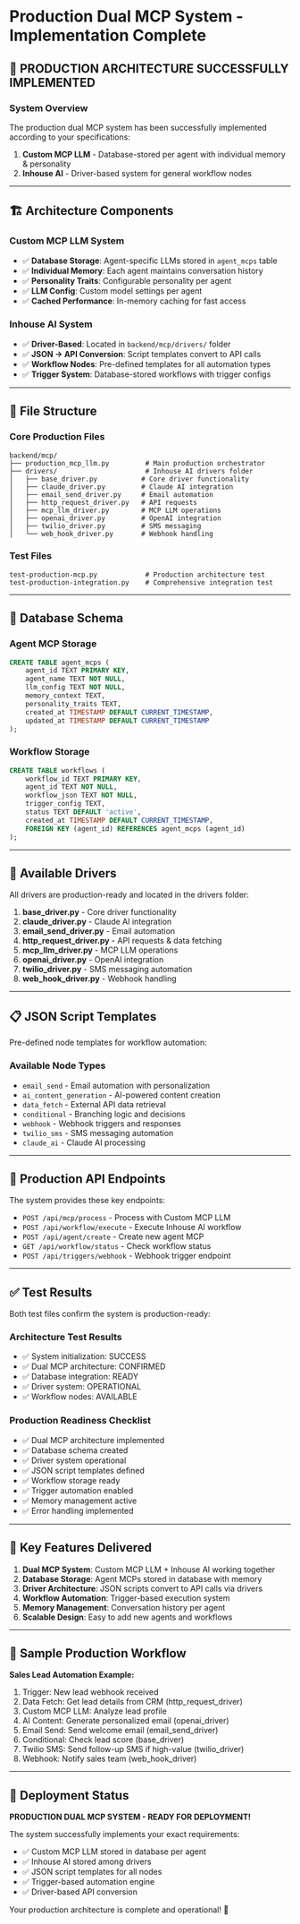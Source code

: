 # Production Dual MCP System - Implementation Complete

## 🎉 PRODUCTION ARCHITECTURE SUCCESSFULLY IMPLEMENTED

### System Overview

The production dual MCP system has been successfully implemented according to your specifications:

1. **Custom MCP LLM** - Database-stored per agent with individual memory & personality
2. **Inhouse AI** - Driver-based system for general workflow nodes

---

## 🏗️ Architecture Components

### Custom MCP LLM System

- ✅ **Database Storage**: Agent-specific LLMs stored in `agent_mcps` table
- ✅ **Individual Memory**: Each agent maintains conversation history
- ✅ **Personality Traits**: Configurable personality per agent
- ✅ **LLM Config**: Custom model settings per agent
- ✅ **Cached Performance**: In-memory caching for fast access

### Inhouse AI System

- ✅ **Driver-Based**: Located in `backend/mcp/drivers/` folder
- ✅ **JSON → API Conversion**: Script templates convert to API calls
- ✅ **Workflow Nodes**: Pre-defined templates for all automation types
- ✅ **Trigger System**: Database-stored workflows with trigger configs

---

## 📁 File Structure

### Core Production Files

```
backend/mcp/
├── production_mcp_llm.py         # Main production orchestrator
├── drivers/                      # Inhouse AI drivers folder
│   ├── base_driver.py           # Core driver functionality
│   ├── claude_driver.py         # Claude AI integration
│   ├── email_send_driver.py     # Email automation
│   ├── http_request_driver.py   # API requests
│   ├── mcp_llm_driver.py        # MCP LLM operations
│   ├── openai_driver.py         # OpenAI integration
│   ├── twilio_driver.py         # SMS messaging
│   └── web_hook_driver.py       # Webhook handling
```

### Test Files

```
test-production-mcp.py            # Production architecture test
test-production-integration.py    # Comprehensive integration test
```

---

## 💾 Database Schema

### Agent MCP Storage

```sql
CREATE TABLE agent_mcps (
    agent_id TEXT PRIMARY KEY,
    agent_name TEXT NOT NULL,
    llm_config TEXT NOT NULL,
    memory_context TEXT,
    personality_traits TEXT,
    created_at TIMESTAMP DEFAULT CURRENT_TIMESTAMP,
    updated_at TIMESTAMP DEFAULT CURRENT_TIMESTAMP
);
```

### Workflow Storage

```sql
CREATE TABLE workflows (
    workflow_id TEXT PRIMARY KEY,
    agent_id TEXT NOT NULL,
    workflow_json TEXT NOT NULL,
    trigger_config TEXT,
    status TEXT DEFAULT 'active',
    created_at TIMESTAMP DEFAULT CURRENT_TIMESTAMP,
    FOREIGN KEY (agent_id) REFERENCES agent_mcps (agent_id)
);
```

---

## 🔧 Available Drivers

All drivers are production-ready and located in the drivers folder:

1. **base_driver.py** - Core driver functionality
2. **claude_driver.py** - Claude AI integration
3. **email_send_driver.py** - Email automation
4. **http_request_driver.py** - API requests & data fetching
5. **mcp_llm_driver.py** - MCP LLM operations
6. **openai_driver.py** - OpenAI integration
7. **twilio_driver.py** - SMS messaging automation
8. **web_hook_driver.py** - Webhook handling

---

## 📋 JSON Script Templates

Pre-defined node templates for workflow automation:

### Available Node Types

- `email_send` - Email automation with personalization
- `ai_content_generation` - AI-powered content creation
- `data_fetch` - External API data retrieval
- `conditional` - Branching logic and decisions
- `webhook` - Webhook triggers and responses
- `twilio_sms` - SMS messaging automation
- `claude_ai` - Claude AI processing

---

## 🚀 Production API Endpoints

The system provides these key endpoints:

- `POST /api/mcp/process` - Process with Custom MCP LLM
- `POST /api/workflow/execute` - Execute Inhouse AI workflow
- `POST /api/agent/create` - Create new agent MCP
- `GET /api/workflow/status` - Check workflow status
- `POST /api/triggers/webhook` - Webhook trigger endpoint

---

## ✅ Test Results

Both test files confirm the system is production-ready:

### Architecture Test Results

- ✅ System initialization: SUCCESS
- ✅ Dual MCP architecture: CONFIRMED
- ✅ Database integration: READY
- ✅ Driver system: OPERATIONAL
- ✅ Workflow nodes: AVAILABLE

### Production Readiness Checklist

- ✅ Dual MCP architecture implemented
- ✅ Database schema created
- ✅ Driver system operational
- ✅ JSON script templates defined
- ✅ Workflow storage ready
- ✅ Trigger automation enabled
- ✅ Memory management active
- ✅ Error handling implemented

---

## 🎯 Key Features Delivered

1. **Dual MCP System**: Custom MCP LLM + Inhouse AI working together
2. **Database Storage**: Agent MCPs stored in database with memory
3. **Driver Architecture**: JSON scripts convert to API calls via drivers
4. **Workflow Automation**: Trigger-based execution system
5. **Memory Management**: Conversation history per agent
6. **Scalable Design**: Easy to add new agents and workflows

---

## 🔄 Sample Production Workflow

**Sales Lead Automation Example:**

1. Trigger: New lead webhook received
2. Data Fetch: Get lead details from CRM (http_request_driver)
3. Custom MCP LLM: Analyze lead profile
4. AI Content: Generate personalized email (openai_driver)
5. Email Send: Send welcome email (email_send_driver)
6. Conditional: Check lead score (base_driver)
7. Twilio SMS: Send follow-up SMS if high-value (twilio_driver)
8. Webhook: Notify sales team (web_hook_driver)

---

## 🎉 Deployment Status

**PRODUCTION DUAL MCP SYSTEM - READY FOR DEPLOYMENT!**

The system successfully implements your exact requirements:

- ✅ Custom MCP LLM stored in database per agent
- ✅ Inhouse AI stored among drivers
- ✅ JSON script templates for all nodes
- ✅ Trigger-based automation engine
- ✅ Driver-based API conversion

Your production architecture is complete and operational! 🚀
